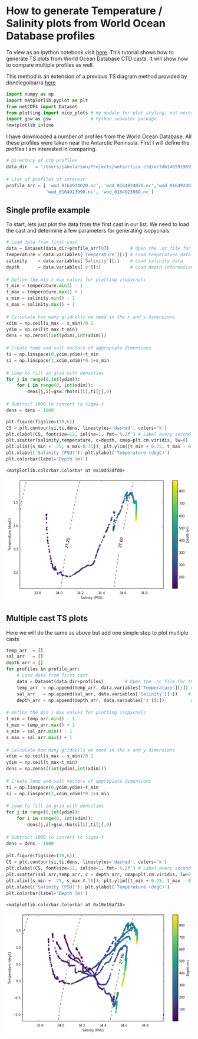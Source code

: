 
# How to generate Temperature / Salinity plots from World Ocean Database profiles
To view as an ipython notebook visit [here](http://nbviewer.jupyter.org/github/larsonjl/oceans/blob/master/TS%20%20Plot%20Example/TS%20%20Plot%20Example.ipynb).
This tutorial shows how to generate TS plots from World Ocean Database CTD casts.  It will show how to compare multiple profiles as well.

This method is an extension of a previous TS diagram method provided by dondiegoibarra [here]( https://oceanpython.org/2013/02/17/t-s-diagram/)


```python
import numpy as np
import matplotlib.pyplot as plt
from netCDF4 import Dataset
from plotting import nice_plots # my module for plot styling, not necessary
import gsw as gsw               # Python seawater package
%matplotlib inline
```

I have downloaded a number of profiles from the World Ocean Database.  All these profiles were taken near the Antarctic Peninsula.  First I will define the profiles I am interested in comparing.


```python
# Directory of CTD profiles
data_dir   = '/Users/jakelarson/Projects/antarctica_ctd/ocldb1465919697.6573.CTD/'

# List of profiles of interest
profile_arr = [ 'wod_016492402O.nc', 'wod_016492402O.nc','wod_016492401O.nc', 'wod_016492400O.nc', \
               'wod_016492399O.nc', 'wod_016492398O.nc']
```

## Single profile example
To start, lets just plot the data from the first cast in our list.  We need to load the cast and determine a few parameters for generating isopycnals.   


```python
# Load data from first cast
data = Dataset(data_dir+profile_arr[0])        # Open the .nc file for the cast of interest
temperature = data.variables['Temperature'][:] # Load temperature data
salinity    = data.variables['Salinity'][:]    # Load salinity data
depth       = data.variables['z'][:]           # Load depth information

# Define the min / max values for plotting isopycnals
t_min = temperature.min() - 1
t_max = temperature.max() + 1
s_min = salinity.min() - 1
s_max = salinity.max() + 1

# Calculate how many gridcells we need in the x and y dimensions
xdim = np.ceil(s_max - s_min)/0.1
ydim = np.ceil(t_max-t_min)
dens = np.zeros((int(ydim),int(xdim)))

# Create temp and salt vectors of appropiate dimensions
ti = np.linspace(0,ydim,ydim)+t_min
si = np.linspace(1,xdim,xdim)*0.1+s_min

# Loop to fill in grid with densities
for j in range(0,int(ydim)):
    for i in range(0, int(xdim)):
        dens[j,i]=gsw.rho(si[i],ti[j],0)

# Subtract 1000 to convert to sigma-t
dens = dens - 1000
```


```python
plt.figure(figsize=(10,6))
CS = plt.contour(si,ti,dens, linestyles='dashed', colors='k')
plt.clabel(CS, fontsize=12, inline=1, fmt='%.2f') # Label every second level
plt.scatter(salinity,temperature, c=depth, cmap=plt.cm.viridis, lw=0)
plt.xlim([s_min + .75, s_max-0.75]); plt.ylim([t_min + 0.75, t_max - 0.75])
plt.xlabel('Salinity (PSU)'); plt.ylabel('Temperature (degC)')
plt.colorbar(label='Depth (m)')
```




    <matplotlib.colorbar.Colorbar at 0x10dd2dfd0>




![png](output_6_1.png)


## Multiple cast TS plots
Here we will do the same as above but add one simple step to plot multiple casts


```python
temp_arr  = []
sal_arr   = []
depth_arr = []
for profiles in profile_arr:
    # Load data from first cast
    data = Dataset(data_dir+profiles)        # Open the .nc file for the cast of interest
    temp_arr  = np.append(temp_arr, data.variables['Temperature'][:]) # Load temperature data
    sal_arr   = np.append(sal_arr, data.variables['Salinity'][:])    # Load salinity data
    depth_arr = np.append(depth_arr, data.variables['z'][:])          # Load depth information

# Define the min / max values for plotting isopycnals
t_min = temp_arr.min() - 1
t_max = temp_arr.max() + 1
s_min = sal_arr.min() - 1
s_max = sal_arr.max() + 1

# Calculate how many gridcells we need in the x and y dimensions
xdim = np.ceil(s_max - s_min)/0.1
ydim = np.ceil(t_max-t_min)
dens = np.zeros((int(ydim),int(xdim)))

# Create temp and salt vectors of appropiate dimensions
ti = np.linspace(0,ydim,ydim)+t_min
si = np.linspace(1,xdim,xdim)*0.1+s_min

# Loop to fill in grid with densities
for j in range(0,int(ydim)):
    for i in range(0, int(xdim)):
        dens[j,i]=gsw.rho(si[i],ti[j],0)

# Subtract 1000 to convert to sigma-t
dens = dens - 1000

plt.figure(figsize=(10,6))
CS = plt.contour(si,ti,dens, linestyles='dashed', colors='k')
plt.clabel(CS, fontsize=12, inline=1, fmt='%.2f') # Label every second level
plt.scatter(sal_arr,temp_arr, c = depth_arr, cmap=plt.cm.viridis, lw=0)
plt.xlim([s_min + .75, s_max-0.75]); plt.ylim([t_min + 0.75, t_max - 0.75])
plt.xlabel('Salinity (PSU)'); plt.ylabel('Temperature (degC)')
plt.colorbar(label='Depth (m)')
```




    <matplotlib.colorbar.Colorbar at 0x10e18a710>




![png](output_8_1.png)

